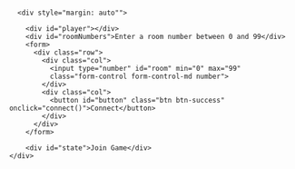 
<!doctype html>
<html lang="en">

<head>
  <meta charset="UTF-8" />
  <title>Chess 0</title>
  <!--  Including the chessboardjs files:-->
  <!-- <script src="chess.js"></script>  -->
  <link rel="stylesheet" 
  href="https://stackpath.bootstrapcdn.com/bootstrap/4.1.3/css/bootstrap.min.css" 
  integrity="sha384-MCw98/SFnGE8fJT3GXwEOngsV7Zt27NXFoaoApmYm81iuXoPkFOJwJ8ERdknLPMO"
    crossorigin="anonymous">
  <script src="https://stackpath.bootstrapcdn.com/bootstrap/4.1.3/js/bootstrap.min.js" 
  integrity="sha384-ChfqqxuZUCnJSK3+MXmPNIyE6ZbWh2IMqE241rYiqJxyMiZ6OW/JmZQ5stwEULTy"
    crossorigin="anonymous"></script>
    
  <script src="https://cdnjs.cloudflare.com/ajax/libs/chess.js/0.10.2/chess.js"></script>
  <script src="./chessboard/js/chessboard-0.3.0.min.js"></script>
  <link rel="stylesheet" href="./chessboard/css/chessboard-0.3.0.min.css">
  <style>
    .number::-webkit-inner-spin-button, 
    .number::-webkit-outer-spin-button { 
    -webkit-appearance: none; 
    margin: 0; 
    }
    #roomNumbers{
      margin: 7px;
    }
    body{
      margin: 4%
    }
  </style>

</head>

<body>

  <script src="https://cdnjs.cloudflare.com/ajax/libs/socket.io/2.1.1/socket.io.js"></script>
  <script src="https://ajax.googleapis.com/ajax/libs/jquery/3.3.1/jquery.min.js"></script>
  <!-- <script src="./index.js"></script> -->
  <!-- <script>
    var socket = io();
  </script> -->
  <div class="container">
        <div id="board" style="width: 500px; margin: auto"></div>
      
      <div style="margin: auto"">
      
        <div id="player"></div>
        <div id="roomNumbers">Enter a room number between 0 and 99</div>
        <form>
          <div class="row">
            <div class="col">
              <input type="number" id="room" min="0" max="99" 
              class="form-control form-control-md number">
            </div>
            <div class="col">
              <button id="button" class="btn btn-success" onclick="connect()">Connect</button>
            </div>
          </div>
        </form>
      
        <div id="state">Join Game</div>
    </div>
    
  </div>
  

  <script src="./game.js"></script>

</body>



</html>

